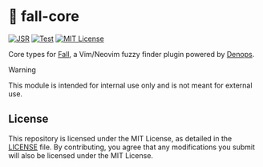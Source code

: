 # 🍂 fall-core

[![JSR](https://jsr.io/badges/@vim-fall/core)](https://jsr.io/@vim-fall/core)
[![Test](https://github.com/vim-fall/fall-core/actions/workflows/test.yml/badge.svg)](https://github.com/vim-fall/fall-core/actions/workflows/test.yml)
[![MIT License](https://img.shields.io/badge/license-MIT-blue.svg)](LICENSE)

Core types for [Fall](https://github.com/vim-fall/fall), a Vim/Neovim fuzzy
finder plugin powered by [Denops](https://github.com/vim-denops/denops.vim).

> [!WARNING]
>
> This module is intended for internal use only and is not meant for external
> use.

## License

This repository is licensed under the MIT License, as detailed in the
[LICENSE](./LICENSE) file. By contributing, you agree that any modifications you
submit will also be licensed under the MIT License.
